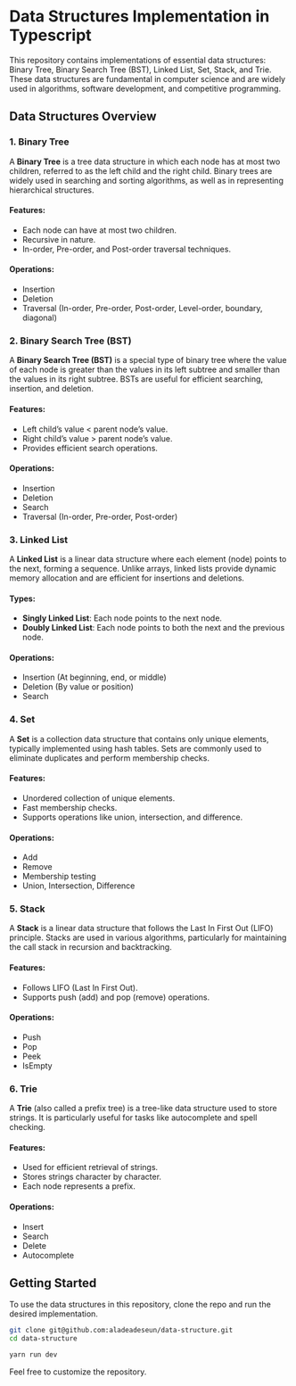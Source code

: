 # Data Structures Implementation in Typescript

This repository contains implementations of essential data structures: Binary Tree, Binary Search Tree (BST), Linked List, Set, Stack, and Trie. These data structures are fundamental in computer science and are widely used in algorithms, software development, and competitive programming.

## Data Structures Overview

### 1. Binary Tree

A **Binary Tree** is a tree data structure in which each node has at most two children, referred to as the left child and the right child. Binary trees are widely used in searching and sorting algorithms, as well as in representing hierarchical structures.

#### Features:

- Each node can have at most two children.
- Recursive in nature.
- In-order, Pre-order, and Post-order traversal techniques.

#### Operations:

- Insertion
- Deletion
- Traversal (In-order, Pre-order, Post-order, Level-order, boundary, diagonal)

### 2. Binary Search Tree (BST)

A **Binary Search Tree (BST)** is a special type of binary tree where the value of each node is greater than the values in its left subtree and smaller than the values in its right subtree. BSTs are useful for efficient searching, insertion, and deletion.

#### Features:

- Left child’s value < parent node’s value.
- Right child’s value > parent node’s value.
- Provides efficient search operations.

#### Operations:

- Insertion
- Deletion
- Search
- Traversal (In-order, Pre-order, Post-order)

### 3. Linked List

A **Linked List** is a linear data structure where each element (node) points to the next, forming a sequence. Unlike arrays, linked lists provide dynamic memory allocation and are efficient for insertions and deletions.

#### Types:

- **Singly Linked List**: Each node points to the next node.
- **Doubly Linked List**: Each node points to both the next and the previous node.

#### Operations:

- Insertion (At beginning, end, or middle)
- Deletion (By value or position)
- Search

### 4. Set

A **Set** is a collection data structure that contains only unique elements, typically implemented using hash tables. Sets are commonly used to eliminate duplicates and perform membership checks.

#### Features:

- Unordered collection of unique elements.
- Fast membership checks.
- Supports operations like union, intersection, and difference.

#### Operations:

- Add
- Remove
- Membership testing
- Union, Intersection, Difference

### 5. Stack

A **Stack** is a linear data structure that follows the Last In First Out (LIFO) principle. Stacks are used in various algorithms, particularly for maintaining the call stack in recursion and backtracking.

#### Features:

- Follows LIFO (Last In First Out).
- Supports push (add) and pop (remove) operations.

#### Operations:

- Push
- Pop
- Peek
- IsEmpty

### 6. Trie

A **Trie** (also called a prefix tree) is a tree-like data structure used to store strings. It is particularly useful for tasks like autocomplete and spell checking.

#### Features:

- Used for efficient retrieval of strings.
- Stores strings character by character.
- Each node represents a prefix.

#### Operations:

- Insert
- Search
- Delete
- Autocomplete

## Getting Started

To use the data structures in this repository, clone the repo and run the desired implementation.

```bash
git clone git@github.com:aladeadeseun/data-structure.git
cd data-structure

yarn run dev
```

Feel free to customize the repository.
